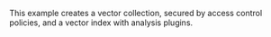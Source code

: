 This example creates a vector collection, secured by access control policies, and a vector index with analysis plugins.

